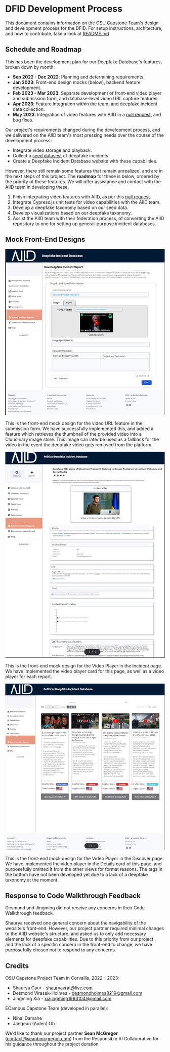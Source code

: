 # DFID Development Process

This document contains information on the OSU Capstone Team's design and development process for the DFID. For setup instructions, architecture, and how to contribute, take a look at [README.md](../README.md)

## Schedule and Roadmap

This has been the development plan for our Deepfake Database's features, broken down by month:

* **Sep 2022 - Dec 2022**: Planning and determining requirements.
* **Jan 2023**: Front-end design mocks (below), backend feature development.
* **Feb 2023 - Mar 2023**: Separate development of front-end video player and submission form, and database-level video URL capture features.
* **Apr 2023**: Feature integration within the team, and deepfake incident data collection.
* **May 2023**: Integration of video features with AIID in a [pull request](https://github.com/responsible-ai-collaborative/aiid/pull/1979), and bug fixes.

Our project's requirements changed during the development process, and we delivered on the AIID team's most pressing needs over the course of the development process:

* Integrate video storage and playback.
* Collect a [seed datasest](https://drive.google.com/file/d/118pOK2x0fccbUUSqV5X5Mz9ynHfLlAyw/view?usp=sharing) of deepfake incidents.
* Create a Deepfake Incident Database website with these capabilities.

However, there still remain some features that remain unrealized, and are in the next steps of this project. The **roadmap** for these is below, ordered by the priority of these features. We will offer assistance and contact with the AIID team in developing these.

1. Finish integrating video features with AIID, as per this [pull request](https://github.com/responsible-ai-collaborative/aiid/pull/1979).
1. Integrate Cypress.js unit tests for video capabilities with the AIID team.
1. Develop a deepfake taxonomy based on our seed data.
1. Develop visualizations based on our deepfake taxonomy.
1. Assist the AIID team with their federation process, of converting the AIID repository to one for setting up general-purpose incident databases.

## Mock Front-End Designs

![](mock-submission.jpg)

This is the front-end mock design for the video URL feature in the submission form. We have successfully implemented this, and added a feature which retrieves the thumbnail of the provided video into a Cloudinary image store. This image can later be used as a fallback for the video in the event the deepfake video gets removed from the platform.

![](mock-incident.jpg)

This is the front-end mock design for the Video Player in the Incident page. We have implemented the video player card for this page, as well as a video player for each report.

![](mock-discover.jpg)

This is the front-end mock design for the Video Player in the Discover page. We have implemented the video player in the Details card of this page, and purposefully omitted it from the other views for format reasons. The tags in the bottom have not been developed yet due to a lack of a deepfake taxonomy at the moment.

## Response to Code Walkthrough Feedback

Desmond and Jingming did not receive any concerns in their Code Walkthrough feedback.

Shaurya received one general concern about the navigability of the website's front-end. However, our project partner required minimal changes to the AIID website's structure, and asked us to only add necessary elements for deepfake capabilities. Due to this priority from our project , and the lack of a specific concern in the front-end to change, we have purposefully chosen not to respond to any concerns.

## Credits

OSU Capstone Project Team in Corvallis, 2022 - 2023:

* Shaurya Gaur - [shauryavrat@live.com](mailto:shauryavrat@live.com)
* Desmond Virasak-Holmes - [desmondholmes8219@gmail.com](mailto:desmondholmes8219@gmail.com)
* Jingming Xia - [xiajingming1993104@gmail.com](mailto:xiajingming1993104@gmail.com)

ECampus Capstone Team (developed in parallel):

* Nihal Damahe
* Jaegeun (Aiden) Oh

We'd like to thank our project partner **Sean McGregor** ([contact@seanbmcgregor.com](contact@seanbmcgregor.com)) from the Responsible AI Collaborative for his guidance throughout the project duration.